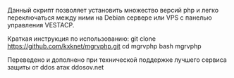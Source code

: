 Данный скрипт позволяет установить множество версий php  и легко переключаться между ними на Debian  сервере или VPS с панелью управления VESTACP.

Краткая инструкция по использованию:
git clone https://github.com/kxknet/mgrvphp.git
cd mgrvphp
bash mgrvphp

Переведено и дополнено при технической поддержке лучшего сервиса защиты от ddos  атак ddosov.net
